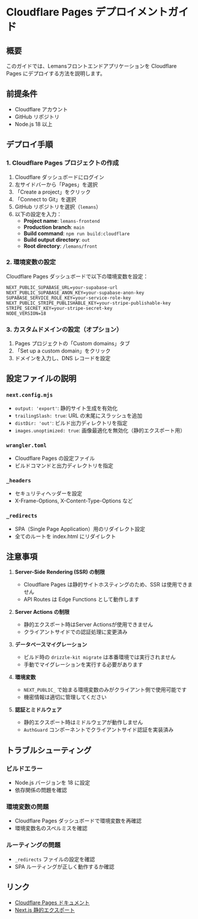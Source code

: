 # Cloudflare Pages デプロイメントガイド

## 概要
このガイドでは、Lemansフロントエンドアプリケーションを Cloudflare Pages にデプロイする方法を説明します。

## 前提条件
- Cloudflare アカウント
- GitHub リポジトリ
- Node.js 18 以上

## デプロイ手順

### 1. Cloudflare Pages プロジェクトの作成

1. Cloudflare ダッシュボードにログイン
2. 左サイドバーから「Pages」を選択
3. 「Create a project」をクリック
4. 「Connect to Git」を選択
5. GitHub リポジトリを選択（`lemans`）
6. 以下の設定を入力：
   - **Project name**: `lemans-frontend`
   - **Production branch**: `main`
   - **Build command**: `npm run build:cloudflare`
   - **Build output directory**: `out`
   - **Root directory**: `/lemans/front`

### 2. 環境変数の設定

Cloudflare Pages ダッシュボードで以下の環境変数を設定：

```
NEXT_PUBLIC_SUPABASE_URL=your-supabase-url
NEXT_PUBLIC_SUPABASE_ANON_KEY=your-supabase-anon-key
SUPABASE_SERVICE_ROLE_KEY=your-service-role-key
NEXT_PUBLIC_STRIPE_PUBLISHABLE_KEY=your-stripe-publishable-key
STRIPE_SECRET_KEY=your-stripe-secret-key
NODE_VERSION=18
```

### 3. カスタムドメインの設定（オプション）

1. Pages プロジェクトの「Custom domains」タブ
2. 「Set up a custom domain」をクリック
3. ドメインを入力し、DNS レコードを設定

## 設定ファイルの説明

### `next.config.mjs`
- `output: 'export'`: 静的サイト生成を有効化
- `trailingSlash: true`: URL の末尾にスラッシュを追加
- `distDir: 'out'`: ビルド出力ディレクトリを指定
- `images.unoptimized: true`: 画像最適化を無効化（静的エクスポート用）

### `wrangler.toml`
- Cloudflare Pages の設定ファイル
- ビルドコマンドと出力ディレクトリを指定

### `_headers`
- セキュリティヘッダーを設定
- X-Frame-Options, X-Content-Type-Options など

### `_redirects`
- SPA（Single Page Application）用のリダイレクト設定
- 全てのルートを index.html にリダイレクト

## 注意事項

1. **Server-Side Rendering (SSR) の制限**
   - Cloudflare Pages は静的サイトホスティングのため、SSR は使用できません
   - API Routes は Edge Functions として動作します

2. **Server Actions の制限**
   - 静的エクスポート時はServer Actionsが使用できません
   - クライアントサイドでの認証処理に変更済み

3. **データベースマイグレーション**
   - ビルド時の `drizzle-kit migrate` は本番環境では実行されません
   - 手動でマイグレーションを実行する必要があります

4. **環境変数**
   - `NEXT_PUBLIC_` で始まる環境変数のみがクライアント側で使用可能です
   - 機密情報は適切に管理してください

5. **認証とミドルウェア**
   - 静的エクスポート時はミドルウェアが動作しません
   - `AuthGuard` コンポーネントでクライアントサイド認証を実装済み

## トラブルシューティング

### ビルドエラー
- Node.js バージョンを 18 に設定
- 依存関係の問題を確認

### 環境変数の問題
- Cloudflare Pages ダッシュボードで環境変数を再確認
- 環境変数名のスペルミスを確認

### ルーティングの問題
- `_redirects` ファイルの設定を確認
- SPA ルーティングが正しく動作するか確認

## リンク

- [Cloudflare Pages ドキュメント](https://developers.cloudflare.com/pages/)
- [Next.js 静的エクスポート](https://nextjs.org/docs/app/building-your-application/deploying/static-exports)